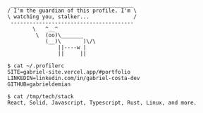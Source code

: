 ```
 _______________________________________
/ I'm the guardian of this profile. I'm \
\ watching you, stalker...              /
 ---------------------------------------
        \   ^__^
         \  (oo)\_______
            (__)\       )\/\
                ||----w |
                ||     ||
                
$ cat ~/.profilerc
SITE=gabriel-site.vercel.app/#portfolio
LINKEDIN=linkedin.com/in/gabriel-costa-dev
GITHUB=gabrieldemian

$ cat /tmp/tech/stack
React, Solid, Javascript, Typescript, Rust, Linux, and more.
```


<!-- #[![Top Langs](https://github-readme-stats.vercel.app/api/top-langs/?username=gabrieldemian&layout=compact&theme=synthwave)](https://github.com/anuraghazra/github-readme-stats) -->

